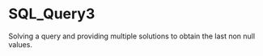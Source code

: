 # SQL_Query3


Solving a query and providing multiple solutions to obtain the last non null values.
